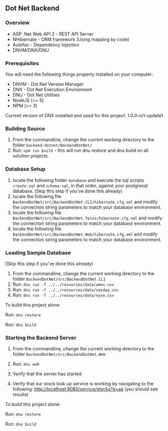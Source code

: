 ## Dot Net Backend

### Overview

* ASP .Net Web API 2 - REST API Server
* NHibernate - ORM framework (Using mapping by code)
* Autofac - Dependency Injection
* DNVM/DNX/DNU

### Prerequisites

You will need the following things property installed on your computer:

* DNVM - Dot Net Version Manager
* DNX - Dot Net Execution Environment
* DNU - Dot Net Utilities
* NodeJS (>= 5)
* NPM (>= 3)

Current version of DNX installed and used for this project: 1.0.0-rc1-update1

### Building Source

1. From the commandline, change the current working directory to the folder `backend-dotnet/BackendDotNet/`
2. Run: `npm run build` - this will run dnu restore and dnu build on all solution projects.

### Database Setup

1. locate the following folder `database` and execute the sql scripts `create.sql` and `schema.sql`, in that order, against your postgresql database. (Skip this step if you've done this already)
2. locate the following file `BackendDotNet/src/BackendDotNet.CLI/hibernate.cfg.xml` and modify the connection string parameters to match your database environment.
3. locate the following file `BackendDotNet/src/BackendDotNet.Tests/hibernate.cfg.xml` and modify the connection string parameters to match your database environment.
4. locate the following file `BackendDotNet/src/BackendDotNet.Web/hibernate.cfg.xml` and modify the connection string parameters to match your database environment.

### Loading Sample Database

(Skip this step if you've done this already)

1. From the commandline, change the current working directory to the folder `BackendDotNet/src/BackendDotNet.CLI`
2. Run: `dnx run -f ../../resources/data/amex.csv`
3. Run: `dnx run -f ../../resources/data/nasdaq.csv`
4. Run: `dnx run -f ../../resources/data/nyse.csv`

To build this project alone:

Run: `dnu restore`

Run: `dnu build`

### Starting the Backend Server

1. From the commandline, change the current working directory to the folder `BackendDotNet/src/BackendDotNet.Web`

2. Run: `dnx web`

3. Verify that the server has started
4. Verify that our stock look up service is working by navigating to the following: [http://localhost:8080/service/stocks?q=aa](http://localhost:8080/service/stocks?q=aa) (you should see results)

To build this project alone:

Run: `dnu restore`

Run: `dnu build`
